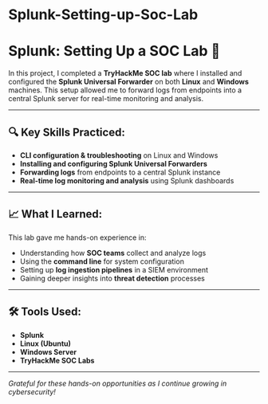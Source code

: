 # Splunk-Setting-up-Soc-Lab

# Splunk: Setting Up a SOC Lab 🚀

In this project, I completed a **TryHackMe SOC lab** where I installed and configured the **Splunk Universal Forwarder** on both **Linux** and **Windows** machines. This setup allowed me to forward logs from endpoints into a central Splunk server for real-time monitoring and analysis.

---

## 🔍 Key Skills Practiced:
- **CLI configuration & troubleshooting** on Linux and Windows  
- **Installing and configuring Splunk Universal Forwarders**  
- **Forwarding logs** from endpoints to a central Splunk instance  
- **Real-time log monitoring and analysis** using Splunk dashboards

---

## 📈 What I Learned:
This lab gave me hands-on experience in:
- Understanding how **SOC teams** collect and analyze logs  
- Using the **command line** for system configuration  
- Setting up **log ingestion pipelines** in a SIEM environment  
- Gaining deeper insights into **threat detection** processes

---

## 🛠️ Tools Used:
- **Splunk**  
- **Linux (Ubuntu)**  
- **Windows Server**  
- **TryHackMe SOC Labs**

---

_Grateful for these hands-on opportunities as I continue growing in cybersecurity!_
